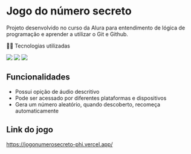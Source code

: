 <h1>Jogo do número secreto</h1>

<p> Projeto desenvolvido no curso da Alura para entendimento de lógica de programação e aprender a utilizar o Git e Github.</p

<p>👩‍💻 Tecnologias utilizadas</p>

<div>
  <img src="https://img.shields.io/badge/HTML-239120?style=for-the-badge&logo=html5&logoColor=white">
  <img src="https://img.shields.io/badge/CSS-239120?&style=for-the-badge&logo=css3&logoColor=white">
  <img src="https://img.shields.io/badge/JavaScript-F7DF1E?style=for-the-badge&logo=javascript&logoColor=black">
</div>


## Funcionalidades 
- Possui opição de áudio descritivo
- Pode ser acessado por diferentes plataformas e dispositivos
- Gera um número aleatório, quando descoberto, recomeça automaticamente

## Link do jogo
https://jogonumerosecreto-phi.vercel.app/
